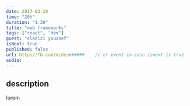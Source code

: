 ```yaml
---
date: 2017-03-28
time: "20h"
duration: "1:30"
title: "web frameworks"
tags: ["react", "dev"]
guest: "elazizi youssef"
isNext: true
published: false
url: https//fb.com/video######    // or event in case isnext is true
audio:
---
```


## description

lorem
